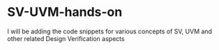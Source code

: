 # SV-UVM-hands-on
I will be adding the code snippets for various concepts of SV, UVM and other related Design Verification aspects
